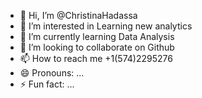 - 👋 Hi, I’m @ChristinaHadassa
- 👀 I’m interested in Learning new analytics
- 🌱 I’m currently learning Data Analysis
- 💞️ I’m looking to collaborate on Github
- 📫 How to reach me +1(574)2295276
- 😄 Pronouns: ...
- ⚡ Fun fact: ...

<!---
ChristinaHadassa/ChristinaHadassa is a ✨ special ✨ repository because its `README.md` (this file) appears on your GitHub profile.
You can click the Preview link to take a look at your changes.
--->
